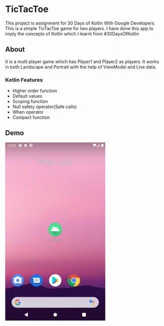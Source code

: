 # TicTacToe
This project is assignment for 30 Days of Kotlin With Google Developers. This is a simple TicTacToe game for two players. I have done this app to imply the concepts of Kotlin which I learnt from #30DaysOfKotlin

## About
It is a multi player game which has Player1 and Player2 as players. It works in both Landscape and Portrait with the help of ViewModel and Live data.

### Kotlin Features
 - Higher order function
 - Default values 
 - Scoping function
 - Null safety operator(Safe calls)
 - When operator
 - Compact function
 
 
## Demo

![demo](https://raw.githubusercontent.com/amardeepkumar/TicTacToe/master/demo.webp)
